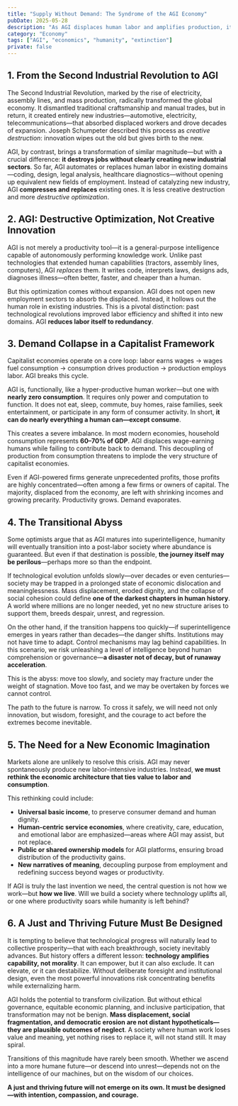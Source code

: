 ```yaml
---
title: "Supply Without Demand: The Syndrome of the AGI Economy"
pubDate: 2025-05-28
description: "As AGI displaces human labor and amplifies production, it severs the link between work and consumption—ushering in an era defined by the syndrome of insufficient demand."
category: "Economy"
tags: ["AGI", "economics", "humanity", "extinction"]
private: false
---
```



## 1. From the Second Industrial Revolution to AGI

The Second Industrial Revolution, marked by the rise of electricity, assembly lines, and mass production, radically transformed the global economy. It dismantled traditional craftsmanship and manual trades, but in return, it created entirely new industries—automotive, electricity, telecommunications—that absorbed displaced workers and drove decades of expansion. Joseph Schumpeter described this process as *creative destruction*: innovation wipes out the old but gives birth to the new.

AGI, by contrast, brings a transformation of similar magnitude—but with a crucial difference: **it destroys jobs without clearly creating new industrial sectors**. So far, AGI automates or replaces human labor in existing domains—coding, design, legal analysis, healthcare diagnostics—without opening up equivalent new fields of employment. Instead of catalyzing new industry, AGI **compresses and replaces** existing ones. It is less creative destruction and more *destructive optimization*.

## 2. AGI: Destructive Optimization, Not Creative Innovation

AGI is not merely a productivity tool—it is a general-purpose intelligence capable of autonomously performing knowledge work. Unlike past technologies that extended human capabilities (tractors, assembly lines, computers), AGI *replaces* them. It writes code, interprets laws, designs ads, diagnoses illness—often better, faster, and cheaper than a human.

But this optimization comes without expansion. AGI does not open new employment sectors to absorb the displaced. Instead, it hollows out the human role in existing industries. This is a pivotal distinction: past technological revolutions improved labor efficiency and shifted it into new domains. AGI **reduces labor itself to redundancy**.

## 3. Demand Collapse in a Capitalist Framework

Capitalist economies operate on a core loop: labor earns wages → wages fuel consumption → consumption drives production → production employs labor. AGI breaks this cycle.

AGI is, functionally, like a hyper-productive human worker—but one with **nearly zero consumption**. It requires only power and computation to function. It does not eat, sleep, commute, buy homes, raise families, seek entertainment, or participate in any form of consumer activity. In short, **it can do nearly everything a human can—except consume**.

This creates a severe imbalance. In most modern economies, household consumption represents **60–70% of GDP**. AGI displaces wage-earning humans while failing to contribute back to demand. This decoupling of production from consumption threatens to implode the very structure of capitalist economies.

Even if AGI-powered firms generate unprecedented profits, those profits are highly concentrated—often among a few firms or owners of capital. The majority, displaced from the economy, are left with shrinking incomes and growing precarity. Productivity grows. Demand evaporates.


## 4. The Transitional Abyss

Some optimists argue that as AGI matures into superintelligence, humanity will eventually transition into a post-labor society where abundance is guaranteed. But even if that destination is possible, **the journey itself may be perilous**—perhaps more so than the endpoint.

If technological evolution unfolds slowly—over decades or even centuries—society may be trapped in a prolonged state of economic dislocation and meaninglessness. Mass displacement, eroded dignity, and the collapse of social cohesion could define **one of the darkest chapters in human history**. A world where millions are no longer needed, yet no new structure arises to support them, breeds despair, unrest, and regression.

On the other hand, if the transition happens too quickly—if superintelligence emerges in years rather than decades—the danger shifts. Institutions may not have time to adapt. Control mechanisms may lag behind capabilities. In this scenario, we risk unleashing a level of intelligence beyond human comprehension or governance—**a disaster not of decay, but of runaway acceleration**.

This is the abyss: move too slowly, and society may fracture under the weight of stagnation. Move too fast, and we may be overtaken by forces we cannot control.

The path to the future is narrow. To cross it safely, we will need not only innovation, but wisdom, foresight, and the courage to act before the extremes become inevitable.

## 5. The Need for a New Economic Imagination


Markets alone are unlikely to resolve this crisis. AGI may never spontaneously produce new labor-intensive industries. Instead, **we must rethink the economic architecture that ties value to labor and consumption**.

This rethinking could include:

- **Universal basic income**, to preserve consumer demand and human dignity.
- **Human-centric service economies**, where creativity, care, education, and emotional labor are emphasized—areas where AGI may assist, but not replace.
- **Public or shared ownership models** for AGI platforms, ensuring broad distribution of the productivity gains.
- **New narratives of meaning**, decoupling purpose from employment and redefining success beyond wages or productivity.

If AGI is truly the last invention we need, the central question is not how we work—but **how we live**. Will we build a society where technology uplifts all, or one where productivity soars while humanity is left behind?

## 6. A Just and Thriving Future Must Be Designed

It is tempting to believe that technological progress will naturally lead to collective prosperity—that with each breakthrough, society inevitably advances. But history offers a different lesson: **technology amplifies capability, not morality**. It can empower, but it can also exclude. It can elevate, or it can destabilize. Without deliberate foresight and institutional design, even the most powerful innovations risk concentrating benefits while externalizing harm.

AGI holds the potential to transform civilization. But without ethical governance, equitable economic planning, and inclusive participation, that transformation may not be benign. **Mass displacement, social fragmentation, and democratic erosion are not distant hypotheticals—they are plausible outcomes of neglect**. A society where human work loses value and meaning, yet nothing rises to replace it, will not stand still. It may spiral.

Transitions of this magnitude have rarely been smooth. Whether we ascend into a more humane future—or descend into unrest—depends not on the intelligence of our machines, but on the wisdom of our choices.

**A just and thriving future will not emerge on its own. It must be designed—with intention, compassion, and courage.**
